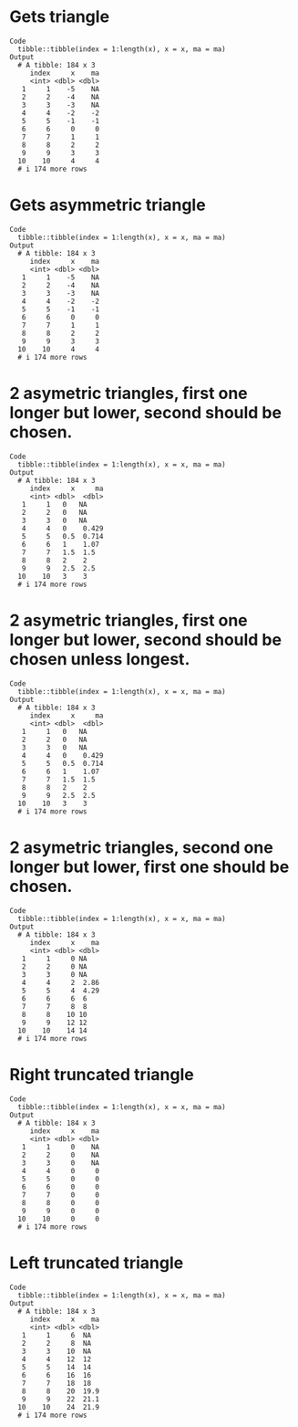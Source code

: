 # Gets triangle

    Code
      tibble::tibble(index = 1:length(x), x = x, ma = ma)
    Output
      # A tibble: 184 x 3
         index     x    ma
         <int> <dbl> <dbl>
       1     1    -5    NA
       2     2    -4    NA
       3     3    -3    NA
       4     4    -2    -2
       5     5    -1    -1
       6     6     0     0
       7     7     1     1
       8     8     2     2
       9     9     3     3
      10    10     4     4
      # i 174 more rows

# Gets asymmetric triangle

    Code
      tibble::tibble(index = 1:length(x), x = x, ma = ma)
    Output
      # A tibble: 184 x 3
         index     x    ma
         <int> <dbl> <dbl>
       1     1    -5    NA
       2     2    -4    NA
       3     3    -3    NA
       4     4    -2    -2
       5     5    -1    -1
       6     6     0     0
       7     7     1     1
       8     8     2     2
       9     9     3     3
      10    10     4     4
      # i 174 more rows

# 2 asymetric triangles, first one longer but lower, second should be chosen.

    Code
      tibble::tibble(index = 1:length(x), x = x, ma = ma)
    Output
      # A tibble: 184 x 3
         index     x     ma
         <int> <dbl>  <dbl>
       1     1   0   NA    
       2     2   0   NA    
       3     3   0   NA    
       4     4   0    0.429
       5     5   0.5  0.714
       6     6   1    1.07 
       7     7   1.5  1.5  
       8     8   2    2    
       9     9   2.5  2.5  
      10    10   3    3    
      # i 174 more rows

# 2 asymetric triangles, first one longer but lower, second should be chosen unless longest.

    Code
      tibble::tibble(index = 1:length(x), x = x, ma = ma)
    Output
      # A tibble: 184 x 3
         index     x     ma
         <int> <dbl>  <dbl>
       1     1   0   NA    
       2     2   0   NA    
       3     3   0   NA    
       4     4   0    0.429
       5     5   0.5  0.714
       6     6   1    1.07 
       7     7   1.5  1.5  
       8     8   2    2    
       9     9   2.5  2.5  
      10    10   3    3    
      # i 174 more rows

# 2 asymetric triangles, second one longer but lower, first one should be chosen.

    Code
      tibble::tibble(index = 1:length(x), x = x, ma = ma)
    Output
      # A tibble: 184 x 3
         index     x    ma
         <int> <dbl> <dbl>
       1     1     0 NA   
       2     2     0 NA   
       3     3     0 NA   
       4     4     2  2.86
       5     5     4  4.29
       6     6     6  6   
       7     7     8  8   
       8     8    10 10   
       9     9    12 12   
      10    10    14 14   
      # i 174 more rows

# Right truncated triangle

    Code
      tibble::tibble(index = 1:length(x), x = x, ma = ma)
    Output
      # A tibble: 184 x 3
         index     x    ma
         <int> <dbl> <dbl>
       1     1     0    NA
       2     2     0    NA
       3     3     0    NA
       4     4     0     0
       5     5     0     0
       6     6     0     0
       7     7     0     0
       8     8     0     0
       9     9     0     0
      10    10     0     0
      # i 174 more rows

# Left truncated triangle

    Code
      tibble::tibble(index = 1:length(x), x = x, ma = ma)
    Output
      # A tibble: 184 x 3
         index     x    ma
         <int> <dbl> <dbl>
       1     1     6  NA  
       2     2     8  NA  
       3     3    10  NA  
       4     4    12  12  
       5     5    14  14  
       6     6    16  16  
       7     7    18  18  
       8     8    20  19.9
       9     9    22  21.1
      10    10    24  21.9
      # i 174 more rows

